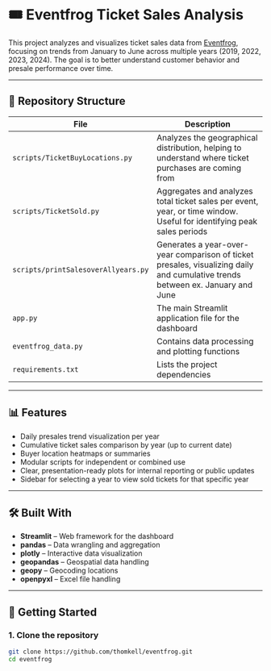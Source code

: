 # 🎟️ Eventfrog Ticket Sales Analysis

This project analyzes and visualizes ticket sales data from [Eventfrog](https://eventfrog.ch), focusing on trends from January to June across multiple years (2019, 2022, 2023, 2024). The goal is to better understand customer behavior and presale performance over time.

---

## 📁 Repository Structure

| File                        | Description |
|----------------------------|-------------|
| `scripts/TicketBuyLocations.py`    | Analyzes the geographical distribution, helping to understand where ticket purchases are coming from |
| `scripts/TicketSold.py`            | Aggregates and analyzes total ticket sales per event, year, or time window. Useful for identifying peak sales periods |
| `scripts/printSalesoverAllyears.py`| Generates a year-over-year comparison of ticket presales, visualizing daily and cumulative trends between ex. January and June |
| `app.py`                   | The main Streamlit application file for the dashboard |
| `eventfrog_data.py`        | Contains data processing and plotting functions |
| `requirements.txt`         | Lists the project dependencies |

---

## 📊 Features

- Daily presales trend visualization per year
- Cumulative ticket sales comparison by year (up to current date)
- Buyer location heatmaps or summaries
- Modular scripts for independent or combined use
- Clear, presentation-ready plots for internal reporting or public updates
- Sidebar for selecting a year to view sold tickets for that specific year

---

## 🛠️ Built With

- **Streamlit** – Web framework for the dashboard
- **pandas** – Data wrangling and aggregation
- **plotly** – Interactive data visualization
- **geopandas** – Geospatial data handling
- **geopy** – Geocoding locations
- **openpyxl** – Excel file handling

---

## 🚀 Getting Started

### 1. Clone the repository

```bash
git clone https://github.com/thomkell/eventfrog.git
cd eventfrog
